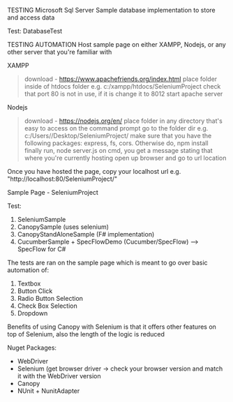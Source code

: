 TESTING Microsoft Sql Server
Sample database implementation to store and access data

Test:
DatabaseTest

TESTING AUTOMATION
Host sample page on either XAMPP, Nodejs, or any other server that you're familiar with

XAMPP
> download - https://www.apachefriends.org/index.html
> place folder inside of htdocs folder e.g. c:/xampp/htdocs/SeleniumProject
> check that port 80 is not in use, if it is change it to 8012
> start apache server

Nodejs
> download - https://nodejs.org/en/
> place folder in any directory that's easy to access
> on the command prompt go to the folder dir e.g. c:/Users/<username>/Desktop/SeleniumProject/
> make sure that you have the following packages: express, fs, cors. Otherwise do, npm install <package-name>
> finally run, node server.js on cmd, you get a message stating that where you're currently hosting
> open up browser and go to url location

Once you have hosted the page, copy your localhost url e.g. "http://localhost:80/SeleniumProject/"

Sample Page - SeleniumProject

Test:
1) SeleniumSample
2) CanopySample (uses selenium)
3) CanopyStandAloneSample (F# implementation)
4) CucumberSample + SpecFlowDemo (Cucumber/SpecFlow) --> SpecFlow for C#

The tests are ran on the sample page which is meant to go over basic automation of:
1) Textbox
2) Button Click
3) Radio Button Selection
4) Check Box Selection
5) Dropdown

Benefits of using Canopy with Selenium is that it offers other features on top of Selenium, also
the length of the logic is reduced

Nuget Packages:
- WebDriver
- Selenium (get browser driver -> check your browser version and match it with the WebDriver version
- Canopy
- NUnit + NunitAdapter
